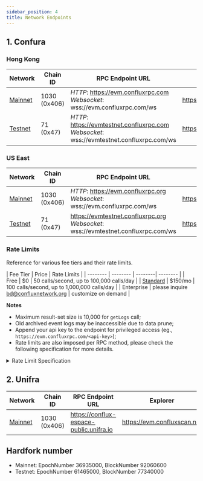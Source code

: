 ```yaml
---
sidebar_position: 4
title: Network Endpoints
---
```


## 1. Confura

### Hong Kong

Network  | Chain ID                | RPC Endpoint URL | Explorer 
-------- | ----------------------- | ------------ |------------ 
[Mainnet](#mainnet) | 1030 (0x406) | *HTTP*: <https://evm.confluxrpc.com><br/> *Websocket*: wss://evm.confluxrpc.com/ws | <https://evm.confluxscan.net>
[Testnet](#testnet) | 71 (0x47) | *HTTP*: <https://evmtestnet.confluxrpc.com><br/>*Websocket*: wss://evmtestnet.confluxrpc.com/ws | <https://evmtestnet.confluxscan.net>

### US East

Network  | Chain ID                | RPC Endpoint URL | Explorer 
-------- | ----------------------- | ------------ |------------ 
[Mainnet](#mainnet) | 1030 (0x406) | *HTTP*: <https://evm.confluxrpc.org><br/>*Websocket*: wss://evm.confluxrpc.com/ws | <https://evm.confluxscan.io>
[Testnet](#testnet) | 71 (0x47) | <https://evmtestnet.confluxrpc.org><br/>*Websocket*: wss://evmtestnet.confluxrpc.com/ws | <https://evmtestnet.confluxscan.io>

### Rate Limits

Reference for various fee tiers and their rate limits.

| Fee Tier | Price | Rate Limits | 
| -------- | -------- | --------| -------- |
| Free | $0 | 50 calls/second, up to  100,000 calls/day |
| [Standard](https://confluxhub.io/payment/consumer/app/subscription/0x33A9451ee070d750a077C93f71D2cFcD0180Fa7D) | $150/mo | 100 calls/second, up to 1,000,000 calls/day |
| Enterprise | please inquire bd@confluxnetwork.org | customize on demand |

**Notes** 
- Maximum result-set size is 10,000 for `getLogs` call;
- Old archived event logs may be inaccessible due to data prune;
- Append your api key to the endpoint for privileged access (eg., `https://evm.confluxrpc.com/<api-key>`);
- Rate limits are also imposed per RPC method, please check the following specification for more details.

<details>
<summary>Rate Limit Specification</summary>

| RPC Method | Free tier | Standard Tier | Comment |
| -------- | -------- | --------| -------- |
| all | QPS < 50; <br/> daily total < 100k | QPS < 100; <br/> daily total < 1million | overall RPC requests |
| eth_getLogs | QPS < 5 | QPS < 20 | - |
| eth_call | QPS < 5 | QPS < 50 | - |
| eth_getBlockBy* | QPS < 5 | QPS < 20 | includes: <br/> `eth_getBlockByHash`, <br/>`eth_getBlockByNumber` |
| eth_getTransaction* | QPS < 5 | QPS < 20 | includes: <br/> `eth_getTransactionByHash`, <br/> `eth_getTransactionReceipt` |
| debug RPC | not supported | QPS < 20 | includes: <br/> `parity_getBlockReceipts` etc. |
| trace RPC | not supported | QPS < 20 | includes: <br/> `trace_block`, `trace_filter`, `trace_transaction` |
| filter API | not supported | supported | includes: <br/> `eth_newFilter`, `eth_getFilterChanges` etc. |

</details>

## 2. Unifra

Network  | Chain ID                | RPC Endpoint URL | Explorer 
-------- | ----------------------- | ------------ |------------ 
[Mainnet](#mainnet) | 1030 (0x406) | <https://conflux-espace-public.unifra.io> | <https://evm.confluxscan.net> 


## Hardfork number

* Mainnet: EpochNumber 36935000, BlockNumber 92060600
* Testnet: EpochNumber 61465000, BlockNumber 77340000
